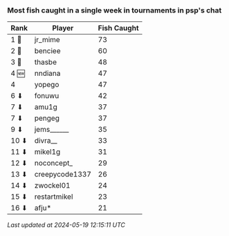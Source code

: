 ### Most fish caught in a single week in tournaments in psp's chat
| Rank | Player | Fish Caught |
|------|--------|-----------|
| 1 🥇  | jr_mime | 73 |
| 2 🥈  | benciee | 60 |
| 3 🥉  | thasbe | 48 |
| 4 🆕 | nndiana | 47 |
| 4  | yopego | 47 |
| 6 ⬇ | fonuwu | 42 |
| 7 ⬇ | amu1g | 37 |
| 7 ⬇ | pengeg | 37 |
| 9 ⬇ | jems______ | 35 |
| 10 ⬇ | divra__ | 33 |
| 11 ⬇ | mikel1g | 31 |
| 12 ⬇ | noconcept_ | 29 |
| 13 ⬇ | creepycode1337 | 26 |
| 14 ⬇ | zwockel01 | 24 |
| 15 ⬇ | restartmikel | 23 |
| 16 ⬇ | afju* | 21 |

_Last updated at 2024-05-19 12:15:11 UTC_